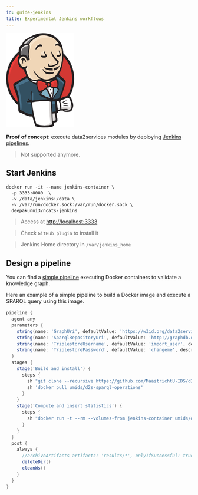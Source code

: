 ```yaml
---
id: guide-jenkins
title: Experimental Jenkins workflows
---
```


[![](/img/jenkins.png)](https://jenkins.io/)

**Proof of concept**: execute data2services modules by deploying [Jenkins pipelines](https://jenkins.io/).

> Not supported anymore.

## Start Jenkins

```shell
docker run -it --name jenkins-container \
  -p 3333:8080  \
  -v /data/jenkins:/data \
  -v /var/run/docker.sock:/var/run/docker.sock \
  deepakunni3/ncats-jenkins 
```

> Access at [http://localhost:3333](http://localhost:3333)

> Check `GitHub plugin` to install it

> Jenkins Home directory in `/var/jenkins_home`

## Design a pipeline

You can find a [simple pipeline](https://github.com/NCATS-Tangerine/ncats-kg-release-pipeline/tree/red-kg-validation) executing Docker containers to validate a knowledge graph.

Here an example of a simple pipeline to build a Docker image and execute a SPARQL query using this image.

```groovy
pipeline {
  agent any
  parameters {
    string(name: 'GraphUri', defaultValue: 'https://w3id.org/data2services/graph/biolink/date', description: 'URI of the Graph to validate')
    string(name: 'SparqlRepositoryUri', defaultValue: 'http://graphdb.dumontierlab.com/repositories/public/statements', description: 'URI of the repository used to insert the computed statistics')
    string(name: 'TriplestoreUsername', defaultValue: 'import_user', description: 'Username for the triplestore')
    string(name: 'TriplestorePassword', defaultValue: 'changeme', description: 'Password for the triplestore')
  }
  stages {
    stage('Build and install') {
      steps {
        sh "git clone --recursive https://github.com/MaastrichtU-IDS/d2s-transform-repository.git"
        sh 'docker pull umids/d2s-sparql-operations'
      }
    }
    stage('Compute and insert statistics') {
      steps {
        sh "docker run -t --rm --volumes-from jenkins-container umids/d2s-sparql-operations -rq '$WORKSPACE/d2s-transform-repository/sparql/compute-statistics' -url '${params.SparqlRepositoryUri}' -un ${params.TriplestoreUsername} -pw ${params.TriplestorePassword} --var-input:${params.GraphUri}"
      }
    }
  }
  post {
    always {
      //archiveArtifacts artifacts: 'results/*', onlyIfSuccessful: true // archive contents in results folder
      deleteDir()
      cleanWs()
    }
  }
}
```
